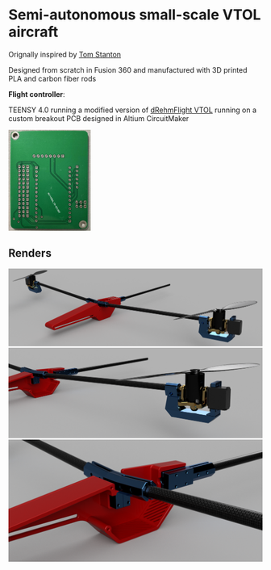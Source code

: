 
# Semi-autonomous small-scale VTOL aircraft


Orignally inspired by [Tom Stanton](https://www.youtube.com/tomstantonengineering)

Designed from scratch in Fusion 360 and manufactured with 3D printed PLA and carbon fiber rods

**Flight controller**:

TEENSY 4.0 running a modified version of [dRehmFlight VTOL](https://github.com/nickrehm/dRehmFlight) running on a custom breakout PCB designed in Altium CircuitMaker


<img src="/PCB_FRONT.jpg" height="200" />

## Renders

![](/1.PNG)
![](/2.PNG)
![](/3.PNG)

